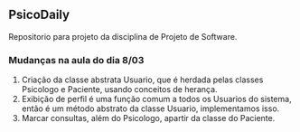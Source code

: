 ## PsicoDaily

Repositorio para projeto da disciplina de Projeto de Software.

### Mudanças na aula do dia 8/03
1. Criação da classe abstrata Usuario, que é herdada pelas classes Psicologo e Paciente, usando conceitos de herança.
2. Exibição de perfil é uma função comum a todos os Usuarios do sistema, então é um método abstrato da classe Usuario, implementamos isso.
3. Marcar consultas, além do Psicologo, apartir da classe do Paciente.
